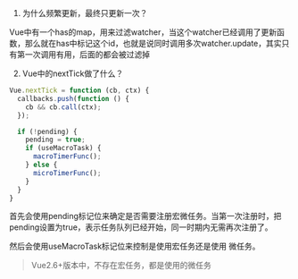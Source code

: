 1. 为什么频繁更新，最终只更新一次？

Vue中有一个has的map，用来过滤watcher，当这个watcher已经调用了更新函数，那么就在has中标记这个id，也就是说同时调用多次watcher.update，其实只有第一次调用有用，后面的都会被过滤掉

2. Vue中的nextTick做了什么？

```js
Vue.nextTick = function (cb, ctx) {
  callbacks.push(function () {
    cb && cb.call(ctx);
  });

  if (!pending) {
    pending = true;
    if (useMacroTask) {
      macroTimerFunc();
    } else {
      microTimerFunc();
    }
  }
}
```

首先会使用pending标记位来确定是否需要注册宏微任务。当第一次注册时，把pending设置为true，表示任务队列已经开始，同一时期内无需再次注册了。

然后会使用useMacroTask标记位来控制是使用宏任务还是使用 微任务。

> Vue2.6+版本中，不存在宏任务，都是使用的微任务